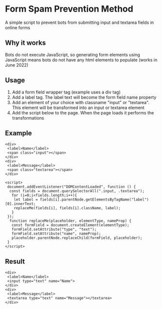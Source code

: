 # Form Spam Prevention Method

A simple script to prevent bots from submitting input and textarea fields in online forms

## Why it works

Bots do not execute JavaScript, so generating form elements using JavaScript means bots do not have any html elements to populate (works in June 2022)

## Usage

1. Add a form field wrapper tag (example uses a div tag)
2. Add a label tag. The label text will become the form field name property
3. Add an element of your choice with classname "input" or "textarea". This element will be transformed into an input or textarea element
4. Add the script below to the page. When the page loads it performs the transformations

## Example
```
<div>
 <label>Name</label>
 <span class="input"></span>
</div>
<div>
 <label>Message</label>
 <span class="textarea"></span>
</div>

<script>
 document.addEventListener("DOMContentLoaded", function () {
  const fields = document.querySelectorAll(".input, .textarea");
   for (i=0;i<fields.length;i++){
    let label = fields[i].parentNode.getElementsByTagName("label")[0].innerText;
    replaceMe(fields[i], fields[i].className, label);
   }
 });
  function replaceMe(placeholder, elementType, nameProp) {
   const formField = document.createElement(elementType);
   formField.setAttribute("type", "text");
   formField.setAttribute("name", nameProp);
   placeholder.parentNode.replaceChild(formField, placeholder);
 }
</script>
```

## Result

```
<div>
 <label>Name</label>
 <input type="text" name="Name">
</div>
<div>
 <label>Message</label>
 <textarea type="text" name="Message"></textarea>
</div>
